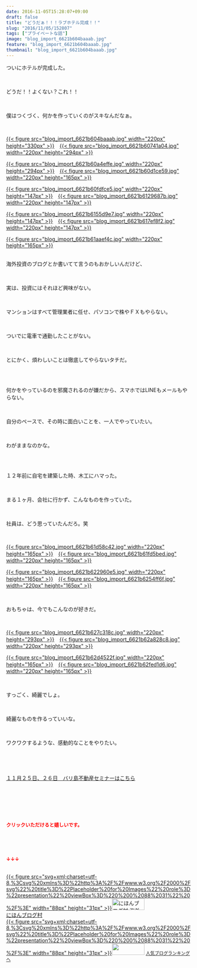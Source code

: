 ```yaml
---
date: 2016-11-05T15:28:07+09:00
draft: false
title: "どうだぁ！！！ラブホテル完成！！"
slug: "2016/11/05/152807"
tags: ["プライベートな話"]
image: "blog_import_6621b604baaab.jpg"
feature: "blog_import_6621b604baaab.jpg"
thumbnail: "blog_import_6621b604baaab.jpg"
---
```

<p>ついにホテルが完成した。</p><p> </p><p>どうだ！！よくない？これ！！</p><p> </p><p>僕はつくづく、何かを作っていくのがスキなんだなぁ。</p><p> </p><p><a href="blog_import_6621b605cd805.jpg">{{< figure src="blog_import_6621b604baaab.jpg" width="220px" height="330px" >}}</a>　<a href="blog_import_6621b60859ae1.jpg">{{< figure src="blog_import_6621b60741a04.jpg" width="220px" height="294px" >}}</a></p><p><a href="blog_import_6621b60b64752.jpg">{{< figure src="blog_import_6621b60a4effe.jpg" width="220px" height="294px" >}}</a>　<a href="blog_import_6621b60e2fe7e.jpg">{{< figure src="blog_import_6621b60d1ce59.jpg" width="220px" height="165px" >}}</a></p><p><a href="blog_import_6621b610f3e50.jpg">{{< figure src="blog_import_6621b60fdfce5.jpg" width="220px" height="147px" >}}</a>　<a href="blog_import_6621b613aa47e.jpg">{{< figure src="blog_import_6621b6129687b.jpg" width="220px" height="147px" >}}</a></p><p><a href="blog_import_6621b6168444d.jpg">{{< figure src="blog_import_6621b6155d9e7.jpg" width="220px" height="147px" >}}</a>　<a href="blog_import_6621b61917fce.jpg">{{< figure src="blog_import_6621b617ef8f2.jpg" width="220px" height="147px" >}}</a></p><p><a href="blog_import_6621b61bc20f7.jpg">{{< figure src="blog_import_6621b61aaef4c.jpg" width="220px" height="165px" >}}</a></p><p><br/>海外投資のブログとか書いてて言うのもおかしいんだけど、</p><p> </p><p>実は、投資にはそれほど興味がない。</p><p> </p><p>マンションはすべて管理業者に任せ、パソコンで株やＦＸもやらない。</p><p> </p><p>ついでに電車で通勤したことがない。</p><p> </p><p>とにかく、煩わしいことは徹底してやらないタチだ。</p><p> </p><p><br/>何かをやっているのを邪魔されるのが嫌だから、スマホではLINEもメールもやらない。</p><p> </p><p>自分のペースで、その時に面白いことを、一人でやっていたい。</p><p> </p><p>わがままなのかな。</p><p> </p><p><br/>１２年前に自宅を建築した時、木工にハマった。</p><p> </p><p>まる１ヶ月、会社に行かず、こんなものを作っていた。</p><p> </p><p>社員は、どう思っていたんだろ。笑</p><p> </p><p><a href="blog_import_6621b61e76f64.jpg">{{< figure src="blog_import_6621b61d58c42.jpg" width="220px" height="165px" >}}</a>　<a href="blog_import_6621b620ef3d8.jpg">{{< figure src="blog_import_6621b61fd5bed.jpg" width="220px" height="165px" >}}</a></p><p><a href="blog_import_6621b623a9a67.jpg">{{< figure src="blog_import_6621b622960e5.jpg" width="220px" height="165px" >}}</a>　<a href="blog_import_6621b62662a23.jpg">{{< figure src="blog_import_6621b6254ff6f.jpg" width="220px" height="165px" >}}</a></p><p> </p><p>おもちゃは、今でもこんなのが好きだ。</p><p> </p><p><a href="blog_import_6621b628ddb38.jpg">{{< figure src="blog_import_6621b627c318c.jpg" width="220px" height="293px" >}}</a>　<a href="blog_import_6621b62ba0406.jpg">{{< figure src="blog_import_6621b62a828c8.jpg" width="220px" height="293px" >}}</a></p><p><a href="blog_import_6621b62e549c8.jpg">{{< figure src="blog_import_6621b62d4522f.jpg" width="220px" height="165px" >}}</a>　<a href="blog_import_6621b6310fafa.jpg">{{< figure src="blog_import_6621b62fed1d6.jpg" width="220px" height="165px" >}}</a></p><p> </p><p>すっごく、綺麗でしょ。</p><p> </p><p>綺麗なものを作るっていいな。</p><p> </p><p>ワクワクするような、感動的なことをやりたい。</p><p> </p><p> </p><p><a href="iin.co.jp" target="_blank">１１月２５日、２６日　バリ島不動産セミナーはこちら</a></p><p> </p><p> </p><p> </p><p><font color="#ff0000" size="2"><strong>クリックいただけると嬉しいです。</strong></font></p><p> </p><p> </p><p><font color="#ff0000" size="2"><strong>↓↓↓</strong></font></p><p><br/><a href="ranking.html?p_cid=01260127" target="_blank">{{< figure src="svg+xml;charset=utf-8,%3Csvg%20xmlns%3D%22http%3A%2F%2Fwww.w3.org%2F2000%2Fsvg%22%20title%3D%22Placeholder%20for%20Images%22%20role%3D%22presentation%22%20viewBox%3D%220%200%2088%2031%22%20%2F%3E" width="88px" height="31px" >}}<noscript><img width="88" height="31" alt="にほんブログ村 海外生活ブログ バリ島情報へ" src="https://img-proxy.blog-video.jp/images?url=http%3A%2F%2Foverseas.blogmura.com%2Fbali%2Fimg%2Fbali88_31.gif" border="0"></noscript></a><br/><a href="ranking.html?p_cid=01260127" target="_blank">にほんブログ村</a><br/><a title="人気ブログランキングへ" href="link.php?1804582">{{< figure src="svg+xml;charset=utf-8,%3Csvg%20xmlns%3D%22http%3A%2F%2Fwww.w3.org%2F2000%2Fsvg%22%20title%3D%22Placeholder%20for%20Images%22%20role%3D%22presentation%22%20viewBox%3D%220%200%2088%2031%22%20%2F%3E" width="88px" height="31px" >}}<noscript><img width="88" height="31" src="https://blog.with2.net/img/banner/banner_22.gif" border="0"></noscript></a> <a style="font-size: 12px;" href="link.php?1804582">人気ブログランキングへ</a></p>

